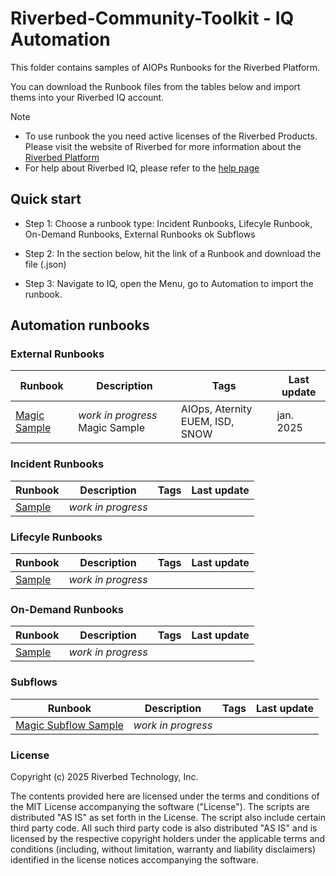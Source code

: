# Riverbed-Community-Toolkit - IQ Automation

This folder contains samples of AIOPs Runbooks for the Riverbed Platform.

You can download the Runbook files from the tables below and import thems into your Riverbed IQ account. 

> [!NOTE]
> * To use runbook the you need active licenses of the Riverbed Products.  Please visit the website of Riverbed for more information about the [Riverbed Platform](https://www.riverbed.com/platform)
> * For help about Riverbed IQ, please refer to the [help page](https://help.cloud.riverbed.com/) 

## Quick start

* Step 1: Choose a runbook type: Incident Runbooks, Lifecyle Runbook, On-Demand Runbooks, External Runbooks ok Subflows

* Step 2: In the section below, hit the link of a Runbook and download the file (.json)

* Step 3: Navigate to IQ, open the Menu, go to Automation to import the runbook.

## Automation runbooks

### External Runbooks

| Runbook | Description | Tags | Last update |
| --- | --- | --- | --- | 
| [Magic Sample](Automation/External%20Runbooks/101/Magic%20Sample.json) | *work in progress* Magic Sample | AIOps, Aternity EUEM, ISD, SNOW | jan. 2025 |

### Incident Runbooks

| Runbook | Description | Tags | Last update |
| --- | --- | --- | --- | 
| [Sample](#) | *work in progress* | | |

### Lifecyle Runbooks

| Runbook | Description | Tags | Last update |
| --- | --- | --- | --- | 
| [Sample](#) | *work in progress* | | |

### On-Demand Runbooks

| Runbook | Description | Tags | Last update |
| --- | --- | --- | --- | 
| [Sample](#) | *work in progress* | | |

### Subflows

| Runbook | Description | Tags | Last update |
| --- | --- | --- | --- | 
| [Magic Subflow Sample](#) | *work in progress* | | |

### License

Copyright (c) 2025 Riverbed Technology, Inc.

The contents provided here are licensed under the terms and conditions of the MIT License accompanying the software ("License"). The scripts are distributed "AS IS" as set forth in the License. The script also include certain third party code. All such third party code is also distributed "AS IS" and is licensed by the respective copyright holders under the applicable terms and conditions (including, without limitation, warranty and liability disclaimers) identified in the license notices accompanying the software.
